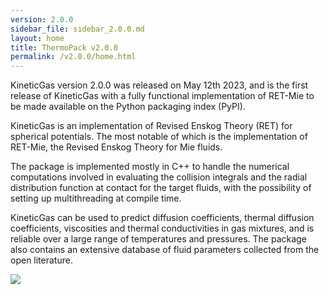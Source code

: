 ```yaml
---
version: 2.0.0
sidebar_file: sidebar_2.0.0.md
layout: home
title: ThermoPack v2.0.0
permalink: /v2.0.0/home.html
---
```


KineticGas version 2.0.0 was released on May 12th 2023, and is the first release of KineticGas with a fully functional 
implementation of RET-Mie to be made available  on the Python packaging index (PyPI).

KineticGas is an implementation of Revised Enskog Theory (RET) for spherical potentials. The most notable of which is the implementation of RET-Mie, the Revised Enskog Theory for Mie fluids. 

The package is implemented mostly in C++ to handle the numerical computations involved in evaluating the collision integrals and the radial distribution function at contact for the target fluids, with the possibility of setting up multithreading at compile time.

KineticGas can be used to predict diffusion coefficients, thermal diffusion coefficients, viscosities and thermal conductivities in gas mixtures, and is reliable over a large range of temperatures and pressures. The package also contains an extensive database of fluid parameters collected from the open literature.

![](https://github.com/thermotools/KineticGas/blob/main/docs/figures/all.gif?raw=true)